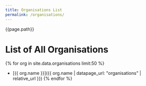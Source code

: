 ```yaml
---
title: Organisations List
permalink: /organisations/
---
```


{{page.path}}

# List of All Organisations
{% for org in site.data.organisations limit:50 %}
* [{{ org.name }}]({{ org.name | datapage_url: "organisations" | relative_url }})
{% endfor %}
